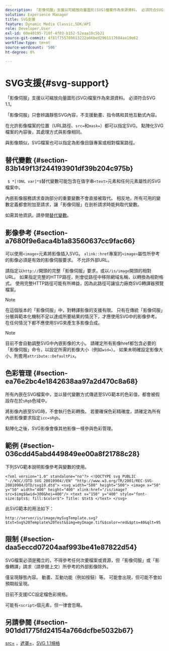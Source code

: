 ```yaml
---
description: 「影像伺服」支援以可縮放向量圖形(SVG)檔案作為來源資料。 必須符合SVG 1.1。
solution: Experience Manager
title: SVG支援
feature: Dynamic Media Classic,SDK/API
role: Developer,User
exl-id: 60e40195-710f-4f03-b152-52eaa10c5b21
source-git-commit: 4f81f755789613222a66bed2961117604ae19e62
workflow-type: tm+mt
source-wordcount: '506'
ht-degree: 0%

---
```


# SVG支援{#svg-support}

「影像伺服」支援以可縮放向量圖形(SVG)檔案作為來源資料。 必須符合SVG 1.1。

「影像伺服」只會辨識靜態SVG內容，不支援動畫、指令碼和其他互動式內容。

在允許影像檔案的位置（URL路徑、`src=`和`mask=`）都可以指定SVG。 點陣化SVG檔案的內容後，其處理方式與影像相同。

與影像類似，SVG檔案也可以指定為影像目錄專案或相對檔案路徑。

## 替代變數 {#section-83b149f13f244193901df39b204c975b}

` $ *[!DNL var]*$`替代變數可能包含在值字串`<text>`元素和任何元素屬性的SVG檔案中。

內嵌影像服務請求查詢部分的重要變數不會直接被取代。 相反地，所有可用的變數定義都會附加至請求，讓「影像伺服」在剖析請求時能夠取代變數。

如需其他資訊，請參閱[替代變數](../../../../../is-api/http-ref/image-serving-api-ref/c-http-protocol-reference/c-syntax-and-features/r-is-http-substitution-variables.md#reference-90dc01aba44940e4acdd0c6476e7aa5a)。

## 影像參考 {#section-a7680f9e6aca4b1a83560637cc9fac66}

可以使用`<image>`元素將影像插入SVG。 `xlink::href`專案的`<image>`屬性所參考的影像必須是有效的影像伺服要求。 不允許外部URL。

請指定以`http://`開頭的完整「影像伺服」要求，或以`/is/image`開頭的相對URL。 如果指定完整的HTTP路徑，則會從路徑中移除網域名稱，以轉換為相對格式。 使用完整HTTP路徑可能有所裨益，因為此路徑可讓協力廠商SVG轉譯器預覽檔案。

>[!NOTE]
>
>在這個版本的「影像伺服」中，對轉譯影像的支援有限。 只有在傳統「影像伺服」分層與範本化機制不足以達成所要結果的情況下，才應使用SVG中的影像參考。 在任何情況下都不應使用SVG來產生多影像合成。

>[!NOTE]
>
>目前不會自動調整SVG中內嵌影像的大小。 請確定所有影像href都包含必要的「影像伺服」命令，以設定所需的影像大小（例如`wid=`）。 如果未明確設定影像大小，則套用`attribute::DefaultPix`。

## 色彩管理 {#section-ea76e2bc4e1842638aa97a2d470c8a68}

所有內嵌在SVG檔案中，並以替代變數方式傳遞至SVG範本的色彩值，都會被假設存在於`sRgb`色域中。

將影像內嵌至SVG時，不會執行色彩轉換。 若要確保色彩精確度，請確定為所有內嵌影像要求指定`icc=sRgb`。

點陣化之後，SVG影像會像其他影像一樣參與色彩管理。

## 範例 {#section-036cdd45abd449849ee00a8f21788c28}

下列SVG範本說明影像參考與變數的使用。

`<?xml version="1.0" standalone="no"?> <!DOCTYPE svg PUBLIC "-//W3C//DTD SVG 20010904//EN" "http://www.w3.org/TR/2001/REC-SVG-20010904/DTD/svg10.dtd"> <svg width="500" height="500"> <image x="50" y="50" width="400" height="400" xlink:href="/is/image?src=$img$&wid=300&hei=400"/> <text x="150" y="400" style="font-size:$pts$; fill:$color$"> Title: $txt$ </text> </svg>`

此SVG範本的用法如下：

`http://server/is/image/mySvgTemplate.svg?$txt=Svg%20Template%20Test&$img=myImage.tif&$color=red&$pts=40&qlt=95`

## 限制 {#section-daa5eccd07204aaf993be41e87822d54}

SVG檔案必須是獨立的，不得參考任何次要檔案或資源，但「影像伺服」或「影像轉譯」請求（請參閱上文）所參考的外部影像除外。

僅呈現靜態內容。 動畫、互動功能（例如按鈕）等。 可能會出現，但可能不會如預期般呈現。

目前不支援ICC設定檔色彩規格。

可能有`<script>`個元素，但一律會忽略。

## 另請參閱 {#section-901dd1775fd24154a766dcfbe5032b67}

[src=](../../../../../is-api/http-ref/image-serving-api-ref/c-http-protocol-reference/c-command-reference/r-src.md#reference-f6506637778c4c69bf106a7924a91ab1) ，[遮罩=](../../../../../is-api/http-ref/image-serving-api-ref/c-http-protocol-reference/c-command-reference/r-mask.md#reference-922254e027404fb890b850e2723ee06e)，[SVG 1.1規格](https://www.w3.org/TR/SVG11/)
